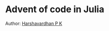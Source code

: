 <!--
 Copyright (c) 2019 Harshavardhan P K
 
 This software is released under the MIT License.
 https://opensource.org/licenses/MIT
-->

# Advent of code in Julia
Author: [Harshavardhan P K](www.github.com/kage08)
